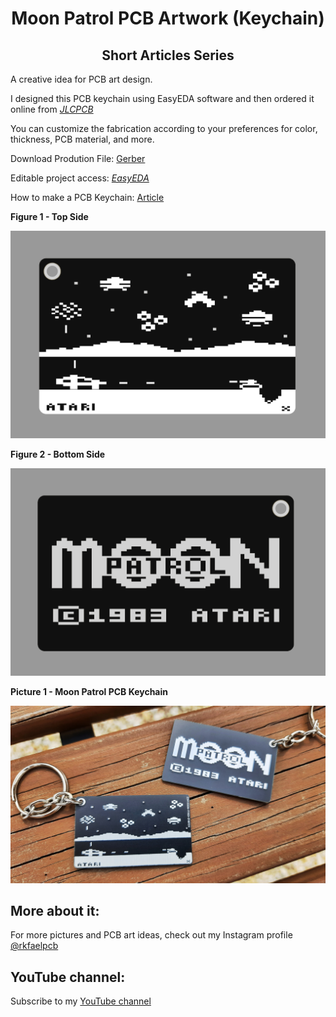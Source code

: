 <h1 align="center"> Moon Patrol PCB Artwork (Keychain) </h1>

<h2 align="center"> Short Articles Series </h2>

A creative idea for PCB art design.

I designed this PCB keychain using EasyEDA software and then ordered it online from [*JLCPCB*](https://jlcpcb.com/?from=RMW)

You can customize the fabrication according to your preferences for color, thickness, PCB material, and more.

Download Prodution File: [Gerber](https://github.com/rkfael/PCB-Artwork-Moon-Patrol/blob/main/Gerber_Moon%20Patrol.zip)

Editable project access: [*EasyEDA*](https://easyeda.com/editor#id=|fd3d5b491e8a4d839adc30b79ad78e41)

How to make a PCB Keychain: [Article](https://github.com/rkfael/PCB-Keychain)

**Figure 1 - Top Side**

![showcase](https://github.com/rkfael/PCB-Artwork-Moon-Patrol/blob/main/rootimages/Figura%201%20-%20Top%20Side.png)

**Figure 2 - Bottom Side**

![showcase](https://github.com/rkfael/PCB-Artwork-Moon-Patrol/blob/main/rootimages/Figura%202%20-%20Bottom%20Side.png)

**Picture 1 - Moon Patrol PCB Keychain**

![showcase](https://github.com/rkfael/PCB-Artwork-Moon-Patrol/blob/main/rootimages/Picture%201.jpg)

## More about it:

For more pictures and PCB art ideas, check out my Instagram profile [@rkfaelpcb](https://instagram.com/rkfaelpcb)

## YouTube channel:

Subscribe to my [YouTube channel](https://www.youtube.com/channel/UCUXV45PUONuPi8HNMYXnK5g)

